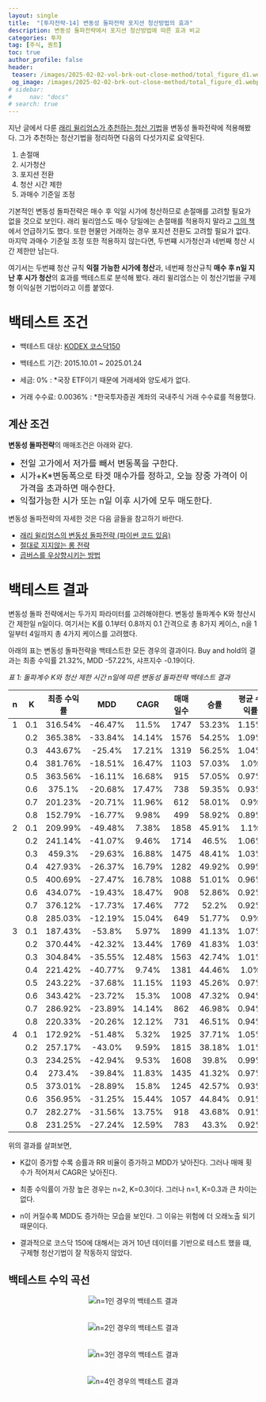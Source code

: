 ```yaml
---
layout: single
title:  "[투자전략-14] 변동성 돌파전략 포지션 청산방법의 효과"
description: 변동성 돌파전략에서 포지션 청산방법에 따른 효과 비교
categories: 투자
tag: [주식, 퀀트]
toc: true
author_profile: false
header:
 teaser: /images/2025-02-02-vol-brk-out-close-method/total_figure_d1.webp
 og_image: /images/2025-02-02-brk-out-close-method/total_figure_d1.webp
# sidebar:
#     nav: "docs"
# search: true
---
```

지난 글에서 다룬 [래리 윌리엄스가 추천하는 청산 기법](/투자/how-to-close-the-position)을 변동성 돌파전략에 적용해봤다. 그가 추천하는 청산기법을 정리하면 다음의 다섯가지로 요약된다.

1. 손절매
2. 시가청산
3. 포지션 전환
4. 청산 시간 제한
5. 과매수 기준일 조정

기본적인 변동성 돌파전략은 매수 후 익일 시가에 청산하므로 손절매를 고려할 필요가 없을 것으로 보인다. 래리 윌리엄스도 매수 당일에는 손절매를 적용하지 말라고 [그의 책](/투자/long-term-secret-to-short-term-trading)에서 언급하기도 했다. 또한 현물만 거래하는 경우 포지션 전환도 고려할 필요가 없다. 마지막 과매수 기준일 조정 또한 적용하지 않는다면, 두번쨰 시가청산과 네번째 청산 시간 제한만 남는다. 

여기서는 두번쨰 청산 규칙 **익절 가능한 시가에 청산**과, 네번째 청산규칙 **매수 후 n일 지난 후 시가 청산**의 효과를 백테스트로 분석해 봤다. 래리 윌리엄스는 이 청산기법을 구제형 이익실현 기법이라고 이름 붙였다.

# 백테스트 조건
- 백테스트 대상: [KODEX 코스닥150](https://finance.naver.com/item/main.naver?code=229200)

- 백테스트 기간: 2015.10.01 ~ 2025.01.24

- 세금: 0%
: *국장 ETF이기 때문에 거래세와 양도세가 없다.

- 거래 수수료: 0.0036%
: *한국투자증권 계좌의 국내주식 거래 수수료를 적용했다.

## 계산 조건
**변동성 돌파전략**의 매매조건은 아래와 같다.

<div class="notice--primary">
<ul>
    <li style="font-size: 1.25em;">전일 고가에서 저가를 빼서 변동폭을 구한다.</li>
    <li style="font-size: 1.25em;">시가+K*변동폭으로 타겟 매수가를 정하고, 오늘 장중 가격이 이 가격을 초과하면 매수한다.</li>
    <li style="font-size: 1.25em;">익절가능한 시가 또는 n일 이후 시가에 모두 매도한다.</li>
</ul>
</div>

변동성 돌파전략의 자세한 것은 다음 글들을 참고하기 바란다.

- [래리 윌리엄스의 변동성 돌파전략 (파이썬 코드 있음)](/투자/volatility-break-out-strategy/)
- [절대로 지지않는 롱 전략](/투자/never-losing-long-strategy)
- [곱버스를 우상향시키는 방법](/투자/upward-sloping-inverse-double)

# 백테스트 결과
변동성 돌파 전략에서는 두가지 파라미터를 고려해야한다. 변동성 돌파계수 K와 청산시간 제한일 n일이다. 여기서는 K를 0.1부터 0.8까지 0.1 간격으로 총 8가지 케이스, n을 1일부터 4일까지 총 4가지 케이스를 고려했다.

아래의 표는 변동성 돌파전략을 백테스트한 모든 경우의  결과이다. 
Buy and hold의 결과는 최종 수익률 21.32%, MDD -57.22%, 샤프지수 -0.19이다.

*표 1: 돌파계수 K와 청산 제한 시간 n일에 따른 변동성 돌파전략 백테스트 결과*

| n | K | 최종 수익률 | MDD | CAGR |매매일수 |승률 |평균 수익률 |평균 손실율 |RR비율 |샤프지수 |
|:---:|:---:|:---:|:---:|:---:|:---:|:---:|:---:|:---:|:---:|:---:|
|1 |0.1|316.54%|-46.47%|11.5%|1747|53.23%|1.15%|-0.72%|1.6|0.51|
| |0.2|365.38%|-33.84%|14.14%|1576|54.25%|1.09%|-0.57%|1.91|0.71|
| |0.3|443.67%|-25.4%|17.21%|1319|56.25%|1.04%|-0.4%|2.6|0.98|
| |0.4|381.76%|-18.51%|16.47%|1103|57.03%|1.0%|-0.29%|3.45|1.07|
| |0.5|363.56%|-16.11%|16.68%|915|57.05%|0.97%|-0.21%|4.62|1.25|
| |0.6|375.1%|-20.68%|17.47%|738|59.35%|0.93%|-0.14%|6.64|1.51|
| |0.7|201.23%|-20.71%|11.96%|612|58.01%|0.9%|-0.11%|8.18|1.15|
| |0.8|152.79%|-16.77%|9.98%|499|58.92%|0.89%|-0.09%|9.89|1.05|
|2 |0.1|209.99%|-49.48%|7.38%|1858|45.91%|1.1%|-0.6%|1.83|0.32|
| |0.2|241.14%|-41.07%|9.46%|1714|46.5%|1.06%|-0.51%|2.08|0.44|
| |0.3|459.3%|-29.63%|16.88%|1475|48.41%|1.03%|-0.38%|2.71|0.89|
| |0.4|427.93%|-26.37%|16.79%|1282|49.92%|0.99%|-0.3%|3.3|0.96|
| |0.5|400.69%|-27.47%|16.78%|1088|51.01%|0.96%|-0.22%|4.36|1.06|
| |0.6|434.07%|-19.43%|18.47%|908|52.86%|0.92%|-0.16%|5.75|1.39|
| |0.7|376.12%|-17.73%|17.46%|772|52.2%|0.92%|-0.12%|7.67|1.51|
| |0.8|285.03%|-12.19%|15.04%|649|51.77%|0.9%|-0.09%|10.0|1.47|
|3 |0.1|187.43%|-53.8%|5.97%|1899|41.13%|1.07%|-0.51%|2.1|0.25|
| |0.2|370.44%|-42.32%|13.44%|1769|41.83%|1.03%|-0.41%|2.51|0.63|
| |0.3|304.84%|-35.55%|12.48%|1563|42.74%|1.01%|-0.35%|2.89|0.64|
| |0.4|221.42%|-40.77%|9.74%|1381|44.46%|1.0%|-0.31%|3.23|0.5|
| |0.5|243.22%|-37.68%|11.15%|1193|45.26%|0.97%|-0.24%|4.04|0.62|
| |0.6|343.42%|-23.72%|15.3%|1008|47.32%|0.94%|-0.17%|5.53|0.99|
| |0.7|286.92%|-23.89%|14.14%|862|46.98%|0.94%|-0.14%|6.71|1.03|
| |0.8|220.33%|-20.26%|12.12%|731|46.51%|0.94%|-0.11%|8.55|0.97|
|4 |0.1|172.92%|-51.48%|5.32%|1925|37.71%|1.05%|-0.45%|2.33|0.22|
| |0.2|257.17%|-43.0%|9.59%|1815|38.18%|1.01%|-0.38%|2.66|0.43|
| |0.3|234.25%|-42.94%|9.53%|1608|39.8%|0.99%|-0.33%|3.0|0.46|
| |0.4|273.4%|-39.84%|11.83%|1435|41.32%|0.97%|-0.28%|3.46|0.63|
| |0.5|373.01%|-28.89%|15.8%|1245|42.57%|0.93%|-0.2%|4.65|0.97|
| |0.6|356.95%|-31.25%|15.44%|1057|44.84%|0.91%|-0.16%|5.69|0.96|
| |0.7|282.27%|-31.56%|13.75%|918|43.68%|0.91%|-0.13%|7.0|0.95|
| |0.8|231.25%|-27.24%|12.59%|783|43.3%|0.92%|-0.1%|9.2|1.02|

위의 결과를 살펴보면,

- K값이 증가할 수록 승률과 RR 비율이 증가하고 MDD가 낮아진다. 그러나 매매 횟수가 적어져서 CAGR은 낮아진다.

- 최종 수익률이 가장 높은 경우는 n=2, K=0.3이다. 그러나 n=1, K=0.3과 큰 차이는 없다.

- n이 커질수록 MDD도 증가하는 모습을 보인다. 그 이유는 위험에 더 오래노출 되기 때문이다.

- 결과적으로 코스닥 150에 대해서는 과거 10년 데이터를 기반으로 테스트 했을 떄, 구제형 청산기법이 잘 작동하지 않았다.

## 백테스트 수익 곡선 

<p align="center">   
    <img src="/images/2025-02-02-vol-brk-out-close-method/total_figure_d1.webp" alt="n=1인 경우의 백테스트 결과">
    <br>
   <span style="font-style: italic; color: #FFFFFF;">Fig. 1 백테스트 결과 n = 1</span>
</p>

<p align="center">   
    <img src="/images/2025-02-02-vol-brk-out-close-method/total_figure_d2.webp" alt="n=2인 경우의 백테스트 결과">
    <br>
   <span style="font-style: italic; color: #FFFFFF;">Fig. 2 백테스트 결과 n = 2</span>
</p>

<p align="center">   
    <img src="/images/2025-02-02-vol-brk-out-close-method/total_figure_d3.webp" alt="n=3인 경우의 백테스트 결과">
    <br>
   <span style="font-style: italic; color: #FFFFFF;">Fig. 3 백테스트 결과 n = 3</span>
</p>

<p align="center">   
    <img src="/images/2025-02-02-vol-brk-out-close-method/total_figure_d4.webp" alt="n=4인 경우의 백테스트 결과">
    <br>
   <span style="font-style: italic; color: #FFFFFF;">Fig. 4 백테스트 결과 n = 4</span>
</p>